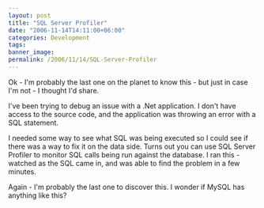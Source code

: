 ```yaml
---
layout: post
title: "SQL Server Profiler"
date: "2006-11-14T14:11:00+06:00"
categories: Development 
tags: 
banner_image: 
permalink: /2006/11/14/SQL-Server-Profiler
---
```


Ok - I'm probably the last one on the planet to know this - but just in case I'm not - I thought I'd share.

I've been trying to debug an issue with a .Net application. I don't have access to the source code, and the application was throwing an error with a SQL statement.

I needed some way to see what SQL was being executed so I could see if there was a way to fix it on the data side. Turns out you can use SQL Server Profiler to monitor SQL calls being run against the database. I ran this - watched as the SQL came in, and was able to find the problem in a few minutes.

Again - I'm probably the last one to discover this. I wonder if MySQL has anything like this?